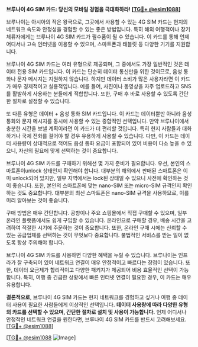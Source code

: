 **브루나이 4G SIM 카드: 당신의 모바일 경험을 극대화하라! [[TG💪+ @esim1088](https://t.me/s/esim1088)]**

브루나이는 아시아의 작은 왕국으로, 그곳에서 사용할 수 있는 4G SIM 카드는 현지의 네트워크 속도와 안정성을 경험할 수 있는 좋은 방법입니다. 특히 해외 여행객이나 장기 체류자에게는 브루나이 4G SIM 카드가 필수품이 될 수 있습니다. 이 카드를 통해 언제 어디서나 고속 인터넷을 이용할 수 있으며, 스마트폰과 태블릿 등 다양한 기기를 지원합니다.

브루나이 4G SIM 카드는 여러 유형으로 제공되며, 그 중에서도 가장 일반적인 것은 데이터 전용 SIM 카드입니다. 이 카드는 단순히 데이터 통신만을 위한 것이므로, 음성 통화나 문자 메시지는 지원하지 않습니다. 하지만 데이터 소비가 많은 사용자라면 이 카드가 매우 경제적이고 실용적입니다. 예를 들어, 사진이나 동영상을 자주 업로드하고 SNS를 활발하게 사용하는 분들에게 적합합니다. 또한, 구매 후 바로 사용할 수 있도록 간단한 절차로 설정할 수 있습니다.

또 다른 유형은 데이터 + 음성 통화 SIM 카드입니다. 이 카드는 데이터뿐만 아니라 음성 통화와 문자 메시지를 동시에 사용할 수 있는 종합적인 선택입니다. 만약 브루나이에서 충분한 시간을 보낼 계획이라면 이 카드가 더 편리할 것입니다. 특히 현지 사람들과 대화하거나 국제 전화를 걸어야 할 경우 유용하게 사용할 수 있습니다. 다만, 이 카드는 데이터 사용량이 상대적으로 적어도 음성 통화 요금이 포함되어 있어 비용이 다소 높을 수 있으니, 자신의 필요에 맞게 선택하는 것이 중요합니다.

브루나이 4G SIM 카드를 구매하기 위해선 몇 가지 준비가 필요합니다. 우선, 본인의 스마트폰이unlock 상태인지 확인해야 합니다. 대부분의 해외에서 판매된 스마트폰은 이미 unlock되어 있지만, 일부 지역에서는 lock된 상태일 수 있으니 사전에 확인하는 것이 좋습니다. 또한, 본인의 스마트폰에 맞는 nano-SIM 또는 micro-SIM 규격인지 확인하는 것도 중요합니다. 대부분의 최신 스마트폰은 nano-SIM 규격을 사용하므로, 이를 미리 알아보는 것이 좋습니다.

구매 방법은 매우 간단합니다. 공항이나 주요 쇼핑몰에서 직접 구매할 수 있으며, 일부 온라인 플랫폼에서도 쉽게 구입할 수 있습니다. 온라인으로 구매할 경우, 배송 시간을 고려하여 적절한 시기에 주문하는 것이 중요합니다. 또한, 온라인 구매 시에는 신뢰할 수 있는 공급업체를 선택하는 것이 무엇보다 중요합니다. 불법적인 서비스를 받는 일이 없도록 항상 주의해야 합니다.

브루나이 4G SIM 카드를 사용하면 다양한 혜택을 누릴 수 있습니다. 브루나이는 인프라가 잘 구축되어 있어 네트워크 연결이 매우 안정적이고 빠르다는 장점이 있습니다. 또한, 데이터 요금제가 합리적이고 다양한 패키지가 제공되어 비용 효율적인 선택이 가능합니다. 특히, 여행 중 긴급한 상황에서 빠른 인터넷 연결이 필요한 경우, 이 카드는 매우 유용합니다.

**결론적으로**, 브루나이 4G SIM 카드는 현지 네트워크를 경험하고 싶거나 여행 중 데이터 사용이 필요한 사람들에게 이상적인 선택입니다. **데이터 사용량에 따라 다양한 유형의 카드를 선택할 수 있으며, 간단한 절차로 설치 및 사용이 가능합니다.** 언제 어디서나 안정적인 네트워크 연결을 원한다면, 브루나이 4G SIM 카드를 반드시 고려해보세요. [[TG💪+ @esim1088](https://t.me/s/esim1088)]

[[TG💪+ @esim1088](https://t.me/s/esim1088) ![Image](https://i.postimg.cc/Y0z9fWf4/image.png)]